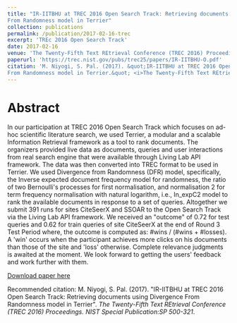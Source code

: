 ```yaml
---
title: "IR-IITBHU at TREC 2016 Open Search Track: Retrieving documents using Divergence
From Randomness model in Terrier"
collection: publications
permalink: /publication/2017-02-16-trec
excerpt: 'TREc 2016 Open Search Track'
date: 2017-02-16
venue: 'The Twenty-Fifth Text REtrieval Conference (TREC 2016) Proceedings. NIST Special Publication:SP 500-321'
paperurl: 'https://trec.nist.gov/pubs/trec25/papers/IR-IITBHU-O.pdf'
citation: 'M. Niyogi, S. Pal. (2017). &quot;IR-IITBHU at TREC 2016 Open Search Track: Retrieving documents using Divergence
From Randomness model in Terrier.&quot; <i>The Twenty-Fifth Text REtrieval Conference (TREC 2016) Proceedings. NIST Special Publication:SP 500-321</i>.'
---
```


Abstract
======

In our participation at TREC 2016 Open Search Track which focuses on ad-hoc scientific literature search, we used Terrier,
a modular and a scalable Information Retrieval framework as a tool to rank documents. The organizers provided live data 
as documents, queries and user interactions from real search engine that were available through Living Lab API
framework. The data was then converted into TREC format to be used in Terrier. We used Divergence from Randomness (DFR)
model, specifically, the Inverse expected document frequency model for randomness, the ratio of two Bernoulli's processes
for first normalisation, and normalisation 2 for term frequency normalisation with natural logarithm, i.e., In_expC2
model to rank the available documents in response to a set of queries. Altogether we submit 391 runs for sites CiteSeerX
and SSOAR to the Open Search Track via the Living Lab API framework. We received an "outcome" of 0.72 for test queries
and 0.62 for train queries of site CiteSeerX at the end of Round 3 Test Period where, the outcome is computed as:
#wins / (#wins + #losses). A 'win' occurs when the participant achieves more clicks on his documents than those of the
site and 'loss' otherwise. Complete relevance judgments is awaited at the moment. We look forward to getting the users'
feedback and work further with them.

[Download paper here](https://trec.nist.gov/pubs/trec25/papers/IR-IITBHU-O.pdf)

Recommended citation: M. Niyogi, S. Pal. (2017). "IR-IITBHU at TREC 2016 Open Search Track: Retrieving documents using Divergence
From Randomness model in Terrier". <i>The Twenty-Fifth Text REtrieval Conference (TREC 2016) Proceedings. NIST Special Publication:SP 500-321</i>. 

